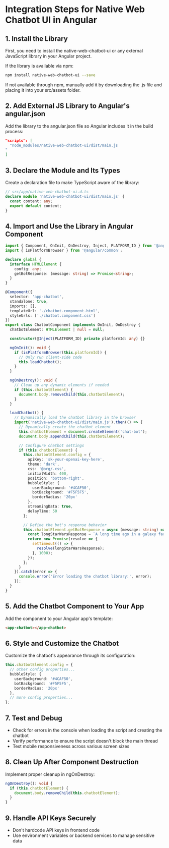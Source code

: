 # Integration Steps for Native Web Chatbot UI in Angular

## 1. Install the Library

First, you need to install the native-web-chatbot-ui or any external JavaScript library in your Angular project.

If the library is available via npm:

```bash
npm install native-web-chatbot-ui --save
```

If not available through npm, manually add it by downloading the .js file and placing it into your src/assets folder.

## 2. Add External JS Library to Angular's angular.json

Add the library to the angular.json file so Angular includes it in the build process:

```json
"scripts": [
  "node_modules/native-web-chatbot-ui/dist/main.js
"
]
```

## 3. Declare the Module and Its Types

Create a declaration file to make TypeScript aware of the library:

```typescript
// src/app/native-web-chatbot-ui.d.ts
declare module 'native-web-chatbot-ui/dist/main.js' {
  const content: any;
  export default content;
}
```

## 4. Import and Use the Library in Angular Component

```typescript
import { Component, OnInit, OnDestroy, Inject, PLATFORM_ID } from '@angular/core';
import { isPlatformBrowser } from '@angular/common';

declare global {
  interface HTMLElement {
    config: any;
    getBotResponse: (message: string) => Promise<string>;
  }
}

@Component({
  selector: 'app-chatbot',
  standalone: true,
  imports: [],
  templateUrl: './chatbot.component.html',
  styleUrls: ['./chatbot.component.css']
})
export class ChatbotComponent implements OnInit, OnDestroy {
  chatbotElement: HTMLElement | null = null;

  constructor(@Inject(PLATFORM_ID) private platformId: any) {}

  ngOnInit(): void {
    if (isPlatformBrowser(this.platformId)) {
      // Only run client-side code
      this.loadChatbot();
    }
  }

  ngOnDestroy(): void {
    // Clean up any dynamic elements if needed
    if (this.chatbotElement) {
      document.body.removeChild(this.chatbotElement);
    }
  }

  loadChatbot() {
    // Dynamically load the chatbot library in the browser
    import('native-web-chatbot-ui/dist/main.js').then(() => {
      // Dynamically create the chatbot element
      this.chatbotElement = document.createElement('chat-bot');
      document.body.appendChild(this.chatbotElement);

      // Configure chatbot settings
      if (this.chatbotElement) {
        this.chatbotElement.config = {
          apiKey: 'sk-your-openai-key-here',
          theme: 'dark',
          css: '@org/.css',
          initialWidth: 400,
          position: 'bottom-right',
          bubbleStyle: {
            userBackground: '#4CAF50',
            botBackground: '#F5F5F5',
            borderRadius: '20px'
          },
          streamingData: true,
          delayTime: 50
        };

        // Define the bot's response behavior
        this.chatbotElement.getBotResponse = async (message: string) => {
          const longStarWarsResponse = `A long time ago in a galaxy far, far away... The Force will be with you. Always.`;
          return new Promise(resolve => {
            setTimeout(() => {
              resolve(longStarWarsResponse);
            }, 1000);
          });
        };
      }
    }).catch(error => {
      console.error('Error loading the chatbot library:', error);
    });
  }
}
```

## 5. Add the Chatbot Component to Your App

Add the component to your Angular app's template:

```html
<app-chatbot></app-chatbot>
```

## 6. Style and Customize the Chatbot

Customize the chatbot's appearance through its configuration:

```typescript
this.chatbotElement.config = {
  // other config properties...
  bubbleStyle: {
    userBackground: '#4CAF50',
    botBackground: '#F5F5F5',
    borderRadius: '20px'
  },
  // more config properties...
};
```

## 7. Test and Debug

- Check for errors in the console when loading the script and creating the chatbot
- Verify performance to ensure the script doesn't block the main thread
- Test mobile responsiveness across various screen sizes

## 8. Clean Up After Component Destruction

Implement proper cleanup in ngOnDestroy:

```typescript
ngOnDestroy(): void {
  if (this.chatbotElement) {
    document.body.removeChild(this.chatbotElement);
  }
}
```

## 9. Handle API Keys Securely

- Don't hardcode API keys in frontend code
- Use environment variables or backend services to manage sensitive data

<!-- ## Summary of Integration Steps

1. **Install the Library**: Via npm or manual download
2. **Configure angular.json**: Include external scripts
3. **Declare Types**: Create type definitions for TypeScript
4. **Create Component**: Implement dynamic loading and initialization
5. **Add to Template**: Include the component in your app
6. **Style**: Customize appearance through configuration
7. **Cleanup**: Handle proper removal when component is destroyed
8. **Test**: Ensure smooth integration and responsive behavior
9. **Security**: Protect sensitive information like API keys -->
